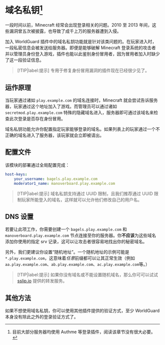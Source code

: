 # 域名私钥[^1]

一段时间以前，Minecraft 经常会出现登录相关的问题。2010 至 2013 年间，这些漏洞曾五次被披露，也导致了成千上万的服务器遭到入侵。

加入 WorldGuard 插件中的域名私钥功能就是针对该类问题的。在玩家进入时，一段私密信息会被发送给服务器。即便是能够破解 Minecraft 登录系统的攻击者并以管理员身份登入游戏，插件也能以此鉴别身份冒用者，因为冒用者加入时缺少了这一段验证信息。

> [!TIP|label:提示]
> 专用于修复身份冒用漏洞的插件现在已经很少见了。

## 运作原理

当玩家通过诸如 `play.example.com` 的域名连接时，Minecraft 就会尝试告诉服务器，玩家通过这个地址加入了游戏。而管理员可以通过诸如  `secretmod.play.example.com` 特殊的隐藏域名进入，服务器即可通过该域名来检查此次登录是否存在身份冒用。 

域名私钥功能允许你配置指定玩家能够登录的域名。如果列表上的玩家通过一个不正确的域名进入了服务器，该玩家就会立即被请出。

## 配置文件

该模块的部署通过全局配置完成：
```YAML
host-keys:
    your_username: bagels.play.example.com
    moderator1_name: manoverboard.play.example.com
```

> [!TIP|label:提示]
> 域名私钥支持通过 UUID 限制，且我们推荐通过 UUID 限制玩家所能登入的域名，这样就可以允许他们修改自己的用户名。

## DNS 设置

若要让此项工作，你需要创建一个 `bagels.play.example.com` 和 `manoverboard.play.example.com` 节点连接至你的服务器。你**不应该**为这些域名添加你使用的指定 srv 记录，这可以让攻击者很容易地找出你的秘密域名。
 
另外，我们更建议你设置“随机地址”。一个随机地址的示例可能是 `*.play.example.com`，这意味着*任意*前缀都可以让其正常生效（例如 `aa.play.example.com`、`ab.play.example.com`、`ac.play.example.com`等。）

> [!TIP|label:提示]
> 如果你没有域名或不能设置随机域名，那么你可可以试试 [sslip.io](https://sslip.io/) 提供的转发服务。

## 其他方法

如果不想使用域名私钥，你可以使用其他插件提供的验证方式，至少 WorldGuard 本身没有除此之外的登录验证方式了。

[^1]: 目前大部分服务器均使用 Authme 等登录插件，阅读该章节没有很大必要。
